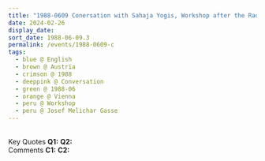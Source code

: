 ```yaml
---
title: "1988-0609 Conersation with Sahaja Yogis, Workshop after the Radio Interview, Āśhram, Josef Melichar Gasse 20, Vienna, Austria"
date: 2024-02-26
display_date: 
sort_date: 1988-06-09.3
permalink: /events/1988-0609-c
tags:
  - blue @ English
  - brown @ Austria
  - crimson @ 1988
  - deeppink @ Conversation
  - green @ 1988-06
  - orange @ Vienna
  - peru @ Workshop
  - peru @ Josef Melichar Gasse
---
```


<br>

<wave-list>
  <list-title color="DarkSeaGreen" width="55">Key Quotes</list-title>
  <list-item color="BlanchedAlmond" width="280"><b>Q1:</b> <i></i></list-item>
  <list-item color="Lavender" width="280"><b>Q2:</b> <i></i></list-item>
</wave-list>

<br>

<wave-list>
  <list-title color="DarkSeaGreen" width="55">Comments</list-title>
  <list-item color="BlanchedAlmond" width="280"><b>C1:</b> <i></i></list-item>
  <list-item color="Lavender" width="280"><b>C2:</b> <i></i></list-item>
</wave-list>